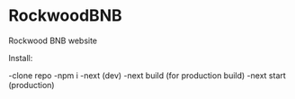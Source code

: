 # RockwoodBNB
Rockwood BNB website

Install:

-clone repo
-npm i
-next (dev)
-next build (for production build)
-next start (production)
